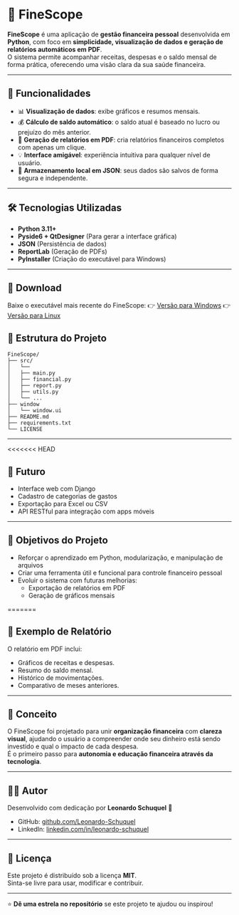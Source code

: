 # 💼 FineScope

**FineScope** é uma aplicação de **gestão financeira pessoal** desenvolvida em **Python**, com foco em **simplicidade, visualização de dados e geração de relatórios automáticos em PDF**.  
O sistema permite acompanhar receitas, despesas e o saldo mensal de forma prática, oferecendo uma visão clara da sua saúde financeira.

---

## 🚀 Funcionalidades

- 📊 **Visualização de dados**: exibe gráficos e resumos mensais.  
- 💰 **Cálculo de saldo automático**: o saldo atual é baseado no lucro ou prejuízo do mês anterior.  
- 🧾 **Geração de relatórios em PDF**: cria relatórios financeiros completos com apenas um clique.  
- 💡 **Interface amigável**: experiência intuitiva para qualquer nível de usuário.  
- 💾 **Armazenamento local em JSON**: seus dados são salvos de forma segura e independente.

---

## 🛠️ Tecnologias Utilizadas

- **Python 3.11+**
- **Pyside6 + QtDesigner** (Para gerar a interface gráfica)
- **JSON** (Persistência de dados)
- **ReportLab** (Geração de PDFs)
- **PyInstaller** (Criação do executável para Windows)

---

## 💾 Download

Baixe o executável mais recente do FineScope:
👉 [Versão para Windows](https://github.com/Leonardo-Schuquel/FineScope/releases/tag/untagged-6f2251f2aa61e7be54f3)
👉 [Versão para Linux](https://github.com/Leonardo-Schuquel/FineScope/releases/tag/untagged-53c3b4094497a3be452c)

## 📁 Estrutura do Projeto

```
FineScope/
├── src/
│   └── 
│   ├── main.py
│   ├── financial.py
│   ├── report.py
│   ├── utils.py
│   └── ...
├── window
│   └── window.ui
├── README.md
├── requirements.txt
└── LICENSE
```

---

<<<<<<< HEAD
## 💼 Futuro

- Interface web com Django
- Cadastro de categorias de gastos
- Exportação para Excel ou CSV
- API RESTful para integração com apps móveis

---

## 📌 Objetivos do Projeto

- Reforçar o aprendizado em Python, modularização, e manipulação de arquivos
- Criar uma ferramenta útil e funcional para controle financeiro pessoal
- Evoluir o sistema com futuras melhorias:
  - Exportação de relatórios em PDF
  - Geração de gráficos mensais

=======
## 📸 Exemplo de Relatório

O relatório em PDF inclui:
- Gráficos de receitas e despesas.
- Resumo do saldo mensal.
- Histórico de movimentações.
- Comparativo de meses anteriores.

---

## 🧠 Conceito

O FineScope foi projetado para unir **organização financeira** com **clareza visual**, ajudando o usuário a compreender onde seu dinheiro está sendo investido e qual o impacto de cada despesa.  
É o primeiro passo para **autonomia e educação financeira através da tecnologia**.

---


## 🧑‍💻 Autor

Desenvolvido com dedicação por **Leonardo Schuquel** 🧠  
- GitHub: [github.com/Leonardo-Schuquel](https://github.com/Leonardo-Schuquel)
- LinkedIn: [linkedin.com/in/leonardo-schuquel](www.linkedin.com/in/leonardoschuquel)

---

## 🪪 Licença

Este projeto é distribuído sob a licença **MIT**.  
Sinta-se livre para usar, modificar e contribuir.

---

⭐ **Dê uma estrela no repositório** se este projeto te ajudou ou inspirou!